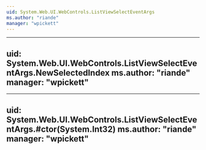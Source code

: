```yaml
---
uid: System.Web.UI.WebControls.ListViewSelectEventArgs
ms.author: "riande"
manager: "wpickett"
---
```


---
uid: System.Web.UI.WebControls.ListViewSelectEventArgs.NewSelectedIndex
ms.author: "riande"
manager: "wpickett"
---

---
uid: System.Web.UI.WebControls.ListViewSelectEventArgs.#ctor(System.Int32)
ms.author: "riande"
manager: "wpickett"
---

